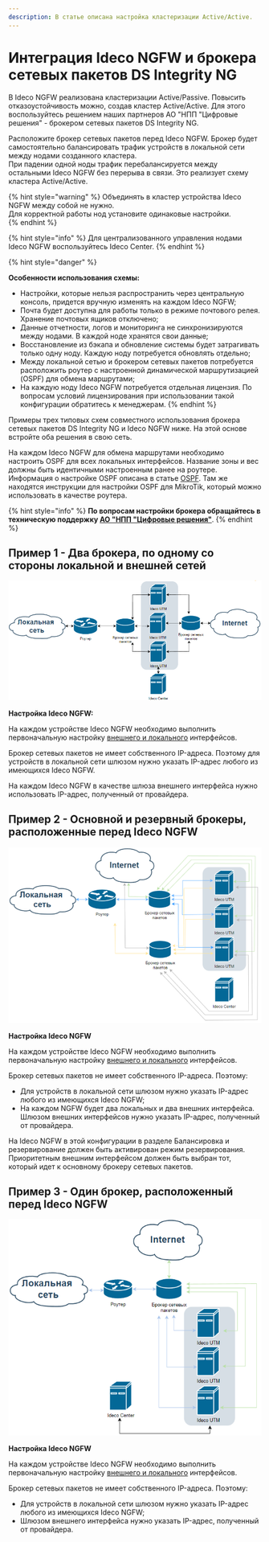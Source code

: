 ```yaml
---
description: В статье описана настройка кластеризации Active/Active.
---
```


# Интеграция Ideco NGFW и брокера сетевых пакетов DS Integrity NG

В Ideco NGFW реализована кластеризации Active/Passive. Повысить отказоустойчивость можно, создав кластер Active/Active. Для этого воспользуйтесь решением наших партнеров АО "НПП "Цифровые решения" - брокером сетевых пакетов DS Integrity NG.

Расположите брокер сетевых пакетов перед Ideco NGFW. Брокер будет самостоятельно балансировать трафик устройств в локальной сети между нодами созданного кластера. \
При падении одной ноды трафик перебалансируется между остальными Ideco NGFW без перерыва в связи. Это реализует схему кластера Active/Active. 

{% hint style="warning" %}
Объединять в кластер устройства Ideco NGFW между собой не нужно. \
Для корректной работы нод установите одинаковые настройки.  
{% endhint %}

{% hint style="info" %}
Для централизованного управления нодами Ideco NGFW воспользуйтесь Ideco Center.
{% endhint %}

{% hint style="danger" %}

**Особенности использования схемы:**

* Настройки, которые нельзя распространить через центральную консоль, придется вручную изменять на каждом Ideco NGFW;
* Почта будет доступна для работы только в режиме почтового релея. Хранение почтовых ящиков отключено;
* Данные отчетности, логов и мониторинга не синхронизируются между нодами. В каждой ноде хранятся свои данные;
* Восстановление из бэкапа и обновление системы будет затрагивать только одну ноду. Каждую ноду потребуется обновлять отдельно;
* Между локальной сетью и брокером сетевых пакетов потребуется расположить роутер с настроенной динамической маршрутизацией (OSPF) для обмена маршрутами;
* На каждую ноду Ideco NGFW потребуется отдельная лицензия. По вопросам условий лицензирования при использовании такой конфигурации обратитесь к менеджерам.
{% endhint %}

Примеры трех типовых схем совместного использования брокера сетевых пакетов DS Integrity NG и Ideco NGFW ниже. На этой основе встройте оба решения в свою сеть.

На каждом Ideco NGFW для обмена маршрутами необходимо настроить OSPF для всех локальных интерфейсов. Название зоны и вес должны быть идентичными настроенным ранее на роутере. Информация о настройке OSPF описана в статье [OSPF](/settings/services/ospf.md). Там же находятся инструкции для настройки OSPF для MikroTik, который можно использовать в качестве роутера.

{% hint style="info" %}
**По вопросам настройки брокера обращайтесь в техническую поддержку [АО "НПП "Цифровые решения"](https://dsol.ru/support/)**.
{% endhint %}

## Пример 1 - Два брокера, по одному со стороны локальной и внешней сетей

![](/.gitbook/assets/integrity.png)


**Настройка Ideco NGFW:**

На каждом устройстве Ideco NGFW необходимо выполнить первоначальную настройку [внешнего и локального](/settings/services/connection-to-provider/all-ethernet.md) интерфейсов. 

Брокер сетевых пакетов не имеет собственного IP-адреса. Поэтому для устройств в локальной сети шлюзом нужно указать IP-адрес любого из имеющихся Ideco NGFW.

На каждом Ideco NGFW в качестве шлюза внешнего интерфейса нужно использовать IP-адрес, полученный от провайдера.

## Пример 2 - Основной и резервный брокеры, расположенные перед Ideco NGFW

![](/.gitbook/assets/integrity1.png)

**Настройка Ideco NGFW**

На каждом устройстве Ideco NGFW необходимо выполнить первоначальную настройку [внешнего и локального](/settings/services/connection-to-provider/all-ethernet.md) интерфейсов. 

Брокер сетевых пакетов не имеет собственного IP-адреса. Поэтому:

* Для устройств в локальной сети шлюзом нужно указать IP-адрес любого из имеющихся Ideco NGFW;
* На каждом NGFW  будет два локальных и два внешних интерфейса. Шлюзом внешних интерфейсов нужно указать IP-адрес, полученный от провайдера.

На Ideco NGFW в этой конфигурации в разделе Балансировка и резервирование должен быть активирован режим резервирования. Приоритетным внешним интерфейсом должен быть выбран тот, который идет к основному брокеру сетевых пакетов. 

## Пример 3 - Один брокер, расположенный перед Ideco NGFW

![](/.gitbook/assets/integrity2.png)

**Настройка Ideco NGFW**

На каждом устройстве Ideco NGFW необходимо выполнить первоначальную настройку [внешнего и локального](/settings/services/connection-to-provider/all-ethernet.md) интерфейсов. 

Брокер сетевых пакетов не имеет собственного IP-адреса. Поэтому:

* Для устройств в локальной сети шлюзом нужно указать IP-адрес любого из имеющихся Ideco NGFW;
* Шлюзом внешнего интерфейса нужно указать IP-адрес, полученный от провайдера.

